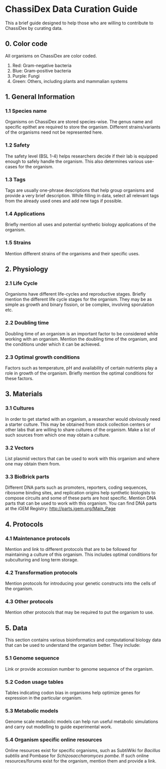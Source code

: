 # ChassiDex Data Curation Guide

This a brief guide designed to help those who are willing to contribute to ChassiDex by curating data. 

## 0. Color code
All organisms on ChassiDex are color coded. 
1. Red: Gram-negative bacteria
2. Blue: Gram-positive bacteria
3. Purple: Fungi
4. Green: Others, including plants and mammalian systems

## 1. General Information
### 1.1 Species name
Organisms on ChassiDex are stored species-wise. The genus name and specific epithet are required to store the organism. Different strains/variants of the organisms need not be represented here.

### 1.2 Safety
The safety level (BSL 1-4) helps researchers decide if their lab is equipped enough to safely handle the organism. This also determines various use-cases for the organism.

### 1.3 Tags
Tags are usually one-phrase descriptions that help group organisms and provide a very brief description. While filling in data, select all relevant tags from the already used ones and add new tags if possible.

### 1.4 Applications
Briefly mention all uses and potential synthetic biology applications of the organism.

### 1.5 Strains
Mention different strains of the organisms and their specific uses. 

## 2. Physiology
### 2.1 Life Cycle
Organisms have different life-cycles and reproductive stages. Briefly mention the different life cycle stages for the organism. They may be as simple as growth and binary fission, or be complex, involving sporulation etc.

### 2.2 Doubling time
Doubling time of an organism is an important factor to be considered while working with an organism. Mention the doubling time of the organism, and the conditions under which it can be achieved.

### 2.3 Optimal growth conditions
Factors such as temperature, pH and availability of certain nutrients play a role in growth of the organism. Briefly mention the optimal conditions for these factors.

## 3. Materials
### 3.1 Cultures
In order to get started with an organism, a researcher would obviously need a starter culture. This may be obtained from stock collection centers or other labs that are willing to share cultures of the organism. Make a list of such sources from which one may obtain a culture.

### 3.2 Vectors
List plasmid vectors that can be used to work with this organism and where one may obtain them from.

### 3.3 BioBrick parts
Different DNA parts such as promoters, reporters, coding sequences, ribosome binding sites, and replication origins help synthetic biologists to compose circuits and some of these parts are host specific. Mention DNA parts that can be used to work with this organism. You can find DNA parts at the iGEM Registry: http://parts.igem.org/Main_Page

## 4. Protocols
### 4.1 Maintenance protocols
Mention and link to different protocols that are to be followed for maintaining a culture of this organism. This includes optimal conditions for subculturing and long term storage.

### 4.2 Transformation protocols
Mention protocols for introducing your genetic constructs into the cells of the organism.  

### 4.3 Other protocols
Mention other protocols that may be required to put the organism to use.

## 5. Data
This section contains various bioinformatics and computational biology data that can be used to understand the organism better. They include:

### 5.1 Genome sequence
Link or provide accession number to genome sequence of the organism.

### 5.2 Codon usage tables
Tables indicating codon bias in organisms help optimize genes for expression in the particular organism.

### 5.3 Metabolic models
Genome scale metabolic models can help run useful metabolic simulations and carry out modelling to guide experimental work.

### 5.4 Organism specific online resources
Online resources exist for specific organisms, such as SubtiWiki for *Bacillus subtilis* and Pombase for *Schizosaccharomyces pombe*. If such online resources/forums exist for the organism, mention them and provide a link. 


